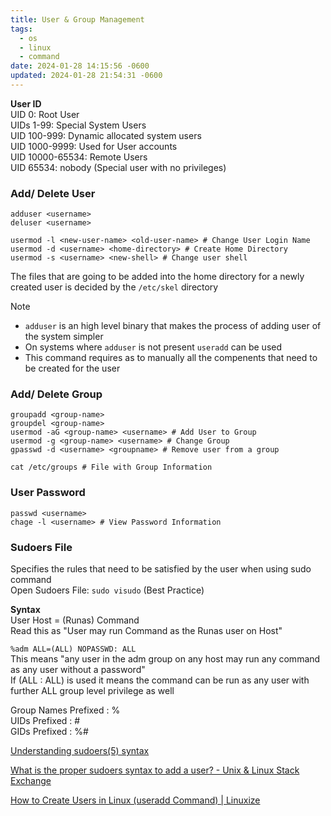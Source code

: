 ```yaml
---
title: User & Group Management
tags:
  - os
  - linux
  - command
date: 2024-01-28 14:15:56 -0600
updated: 2024-01-28 21:54:31 -0600
---
```


**User ID**  
UID 0: Root User  
UIDs 1-99: Special System Users  
UID 100-999: Dynamic allocated system users  
UID 1000-9999: Used for User accounts  
UID 10000-65534: Remote Users  
UID 65534: nobody (Special user with no privileges)

### Add/ Delete User

````shell
adduser <username>
deluser <username>

usermod -l <new-user-name> <old-user-name> # Change User Login Name
usermod -d <username> <home-directory> # Create Home Directory
usermod -s <username> <new-shell> # Change user shell
````

The files that are going to be added into the home directory for a newly created user is decided by the `/etc/skel` directory

 > [!NOTE]
 > * `adduser` is an high level binary that makes the process of adding user of the system simpler
 > * On systems where `adduser` is not present `useradd` can be used
 > * This command requires as to manually all the compenents that need to be created for the user

### Add/ Delete Group

````shell
groupadd <group-name>
groupdel <group-name>
usermod -aG <group-name> <username> # Add User to Group
usermod -g <group-name> <username> # Change Group
gpasswd -d <username> <groupname> # Remove user from a group

cat /etc/groups # File with Group Information
````

### User Password

````shell
passwd <username>
chage -l <username> # View Password Information
````

### Sudoers File

Specifies the rules that need to be satisfied by the user when using sudo command  
Open Sudoers File: `sudo visudo` (Best Practice)

**Syntax**  
User Host = (Runas) Command  
Read this as "User may run Command as the Runas user on Host"

`%adm ALL=(ALL) NOPASSWD: ALL`  
This means "any user in the adm group on any host may run any command as any user without a password"  
If (ALL : ALL) is used it means the command can be run as any user with further ALL group level privilege as well

Group Names Prefixed : %  
UIDs Prefixed : \#  
GIDs Prefixed : %#

[Understanding sudoers(5) syntax](https://toroid.org/sudoers-syntax)  

[What is the proper sudoers syntax to add a user? - Unix & Linux Stack Exchange](https://unix.stackexchange.com/questions/18877/what-is-the-proper-sudoers-syntax-to-add-a-user)  

[How to Create Users in Linux (useradd Command) | Linuxize](https://linuxize.com/post/how-to-create-users-in-linux-using-the-useradd-command)
